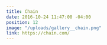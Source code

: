 ```yaml
---
title: Chain
date: 2016-10-24 11:47:00 -04:00
position: 12
image: "/uploads/gallery__chain.png"
link: https://chain.com/
---
```


